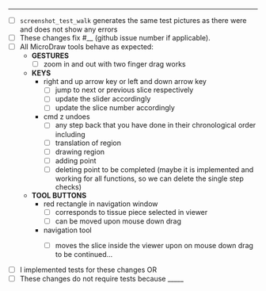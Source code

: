<!-- Thank you so much for your contribution to MicroDraw! <3 -->

<!-- Please find a short title for your pull request and describe your changes on the following line: -->


---
<!-- Please go through our check list and replace each `[ ]` by `[X]` when the step is complete, and replace `__` with appropriate data: -->
- [ ] `screenshot_test_walk` generates the same test pictures as there were and does not show any errors
- [ ] These changes fix #__ (github issue number if applicable).
- [ ] All MicroDraw tools behave as expected:
    * **GESTURES**
        - [ ] zoom in and out with two finger drag works
    * **KEYS**
        * right and up arrow key or left and down arrow key
            - [ ] jump to next or previous slice respectively
            - [ ] update the slider accordingly
            - [ ] update the slice number accordingly 
        * cmd z undoes
            - [ ] any step back that you have done in their chronological order including
            - [ ] translation of region
            - [ ] drawing region
            - [ ] adding point
            - [ ] deleting point
        to be completed (maybe it is implemented and working for all functions, so we can delete the single step checks)
    * **TOOL BUTTONS**
        * red rectangle in navigation window 
            - [ ] corresponds to tissue piece selected in viewer
            - [ ] can be moved upon mouse down drag
        * navigation tool 
            - [ ] moves the slice inside the viewer upon on mouse down drag
        to be continued...
        
            
<!-- Either: -->
- [ ] I implemented tests for these changes OR
- [ ] These changes do not require tests because _____

<!-- Also, please make sure that "Allow edits from maintainers" checkbox is checked, so that we can help you if you get stuck somewhere along the way.-->

<!-- Pull requests that do not address these steps are welcome, but they will require additional verification as part of the review process. -->

<!-- Again, many many thanks for your work! \ö/ -->

